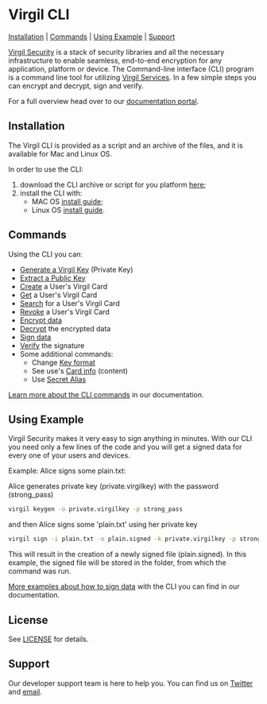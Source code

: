 # Virgil CLI

[Installation](#installation) | [Commands](#commands) | [Using Example](#using-example) | [Support](#support)

[Virgil Security](https://virgilsecurity.com) is a stack of security libraries and all the necessary infrastructure to enable seamless, end-to-end encryption for any application, platform or device. The Command-line interface (CLI) program is a command line tool for utilizing [Virgil Services](https://developer.virgilsecurity.com/docs/java/references). In a few simple steps you can encrypt and decrypt, sign and verify.


For a full overview head over to our [documentation portal](https://developer.virgilsecurity.com/docs/java/references/utilities/cli).

## Installation

The Virgil CLI is provided as a script and an archive of the files, and it is available for Mac and Linux OS.

In order to use the CLI:
1. download the CLI archive or script for you platform [here](/);
2. install the CLI with:
      - MAC OS [install guide](https://developer.virgilsecurity.com/docs/java/references/utilities/cli/settings/install/macos);
      - Linux OS [install guide](https://developer.virgilsecurity.com/docs/java/references/utilities/cli/settings/install/linux).



## Commands

Using the CLI you can:
  * [Generate a Virgil Key](https://developer.virgilsecurity.com/docs/java/references/utilities/cli/commands/generate-key) (Private Key)
  * [Extract a Public Key](https://developer.virgilsecurity.com/docs/java/references/utilities/cli/commands/public-key)
  * [Create](https://developer.virgilsecurity.com/docs/java/references/utilities/cli/commands/create-card) a User's Virgil Card
  * [Get](https://developer.virgilsecurity.com/docs/java/references/utilities/cli/commands/get-card) a User's Virgil Card
  * [Search](https://developer.virgilsecurity.com/docs/java/references/utilities/cli/commands/search-card) for a User's Virgil Card
  * [Revoke](https://developer.virgilsecurity.com/docs/java/references/utilities/cli/commands/revoke-card) a User's Virgil Card
  * [Encrypt data](https://developer.virgilsecurity.com/docs/java/references/utilities/cli/commands/encrypt)
  * [Decrypt](https://developer.virgilsecurity.com/docs/java/references/utilities/cli/commands/decrypt) the encrypted data
  * [Sign data](https://developer.virgilsecurity.com/docs/java/references/utilities/cli/commands/sign)
  * [Verify](https://developer.virgilsecurity.com/docs/java/references/utilities/cli/commands/verify) the signature
  * Some additional commands:
    * Change [Key format](https://developer.virgilsecurity.com/docs/java/references/utilities/cli/commands/additional-commands/key-format)
    * See use's [Card info](https://developer.virgilsecurity.com/docs/java/references/utilities/cli/commands/additional-commands/card-info) (content)
    * Use [Secret Alias](https://developer.virgilsecurity.com/docs/java/references/utilities/cli/commands/additional-commands/secret-alias)

[Learn more about the CLI commands](https://developer.virgilsecurity.com/docs/java/references/utilities/cli) in our documentation.

## Using Example

Virgil Security makes it very easy to sign anything in minutes. With our CLI you need only a few lines of the code and you will get a signed data for every one of your users and devices.

Example: Alice signs some plain.txt:

Alice generates private key (private.virgilkey) with the password (strong_pass)

```bash
virgil keygen -o private.virgilkey -p strong_pass
```
and then Alice signs some 'plain.txt' using her private key

```bash
virgil sign -i plain.txt -o plain.signed -k private.virgilkey -p strong_pass
```

This will result in the creation of a newly signed file (plain.signed).  In this example, the signed file will be stored in the folder, from which the command was run.


[More examples about how to sign data](https://developer.virgilsecurity.com/docs/java/references/utilities/cli/commands/sign)  with the CLI you can find in our documentation.


## License

See [LICENSE](https://github.com/VirgilSecurity/virgil-cli/tree/master/LICENSE) for details.

## Support

Our developer support team is here to help you. You can find us on [Twitter](https://twitter.com/virgilsecurity) and [email](mailto:support@virgilsecurity.com).
